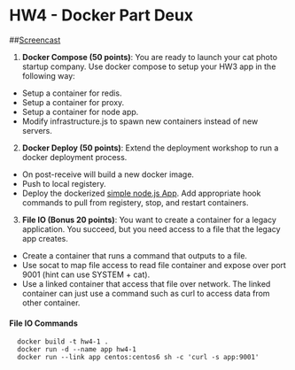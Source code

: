 # HW4 - Docker Part Deux

##[Screencast](https://www.youtube.com/watch?v=64-qQyt4LSA&feature=youtu.be)

1) **Docker Compose (50 points)**: You are ready to launch your cat photo startup company. Use docker compose to setup your HW3 app in the following way:

* Setup a container for redis.
* Setup a container for proxy.
* Setup a container for node app.
* Modify infrastructure.js to spawn new containers instead of new servers.


2) **Docker Deploy (50 points)**: Extend the deployment workshop to run a docker deployment process.

* On post-receive will build a new docker image.
* Push to local registery.
* Deploy the dockerized [simple node.js App](https://github.com/CSC-DevOps/App). Add appropriate hook commands to pull from registery, stop, and restart containers.


3) **File IO (Bonus 20 points)**: You want to create a container for a legacy application. You succeed, but you need access to a file that the legacy app creates.

* Create a container that runs a command that outputs to a file.
* Use socat to map file access to read file container and expose over port 9001 (hint can use SYSTEM + cat).
* Use a linked container that access that file over network. The linked container can just use a command such as curl to access data from other container.

#### File IO Commands
```text
  docker build -t hw4-1 .
  docker run -d --name app hw4-1
  docker run --link app centos:centos6 sh -c 'curl -s app:9001'
```

